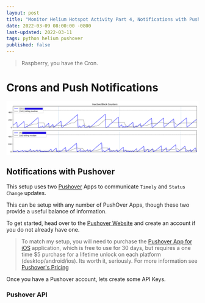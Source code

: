 ```yaml
---
layout: post
title: "Monitor Helium Hotspot Activity Part 4, Notifications with Pushover"
date: 2022-03-09 08:00:00 -0800
last-updated: 2022-03-11
tags: python helium pushover
published: false
---
```


> Raspberry, you have the Cron.

# Crons and Push Notifications

![sample image][sample-image]

[sample-image]: https://github.com/samgutentag/helium-heartbeat/blob/main/_assets/sample_output.png?raw=true

## Notifications with Pushover

This setup uses two [Pushover][pushover-website] Apps to communicate `Timely` and `Status Change` updates.

This can be setup with any number of PushOver Apps, though these two provide a useful balance of information.

To get started, head over to the [Pushover Website][pushover-website] and create an account if you do not already have one.

> To match my setup, you will need to purchase the [Pushover App for iOS][pushover-ios] application, which is free to use for 30 days, but requires a one time $5 purchase for a lifetime unlock on each platform (desktop/android/ios). Its worth it, seriously. For more information see [Pushover's Pricing][pushover-pricing]

Once you have a Pushover account, lets create some API Keys.

### Pushover API

[github-repo]: https://github.com/samgutentag/helium-heartbeat
[sample-image]: https://github.com/samgutentag/helium-heartbeat/blob/main/_assets/sample_output.png?raw=true
[sample-image-warning]: https://github.com/samgutentag/helium-heartbeat/blob/main/_assets/sample_output_warning.png?raw=true
[virtual-env-blog]: ./2020-01-29-virtualenv-env-variables.md
[shell-output-image-file]: https://github.com/samgutentag/helium-heartbeat/blob/main/_assets/env-setup-shell-output.png?raw=true
[pushover-website]: https://pushover.net/#apps
[pushover-ios]: https://pushover.net/clients/ios
[pushover-pricing]: https://pushover.net/pricing
[helim-heartbeat-part-1]: https://gutentag.co/3MzZNAb
[helim-heartbeat-part-2]: https://gutentag.co/3MGjUwo
[helim-heartbeat-part-3]: https://www.samgutentag.com/blog
[helim-heartbeat-part-4]: https://www.samgutentag.com/blog
